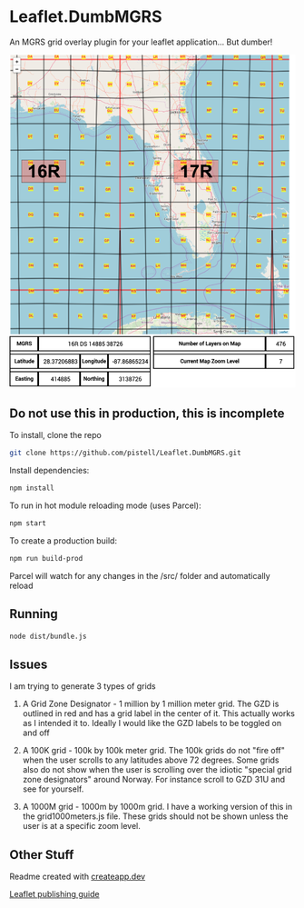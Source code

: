 # Leaflet.DumbMGRS

An MGRS grid overlay plugin for your leaflet application... But dumber!

![screenshot](./src/img/screenshot_27JAN.png)

## Do not use this in production, this is incomplete

To install, clone the repo

```sh
git clone https://github.com/pistell/Leaflet.DumbMGRS.git
```

Install dependencies:

```sh
npm install
```

To run in hot module reloading mode (uses Parcel):

```sh
npm start
```

To create a production build:

```sh
npm run build-prod
```

Parcel will watch for any changes in the /src/ folder and automatically reload

## Running

```sh
node dist/bundle.js
```

## Issues

I am trying to generate 3 types of grids

1. A Grid Zone Designator - 1 million by 1 million meter grid. The GZD is outlined in red and has a grid label in the center of it. This actually works as I intended it to. Ideally I would like the GZD labels to be toggled on and off

2. A 100K grid - 100k by 100k meter grid. The 100k grids do not "fire off" when the user scrolls to any latitudes above 72 degrees. Some grids also do not show when the user is scrolling over the idiotic "special grid zone designators" around Norway. For instance scroll to GZD 31U and see for yourself.

3. A 1000M grid - 1000m by 1000m grid. I have a working version of this in the grid1000meters.js file. These grids should not be shown unless the user is at a specific zoom level.

## Other Stuff

Readme created with [createapp.dev](https://createapp.dev/)

[Leaflet publishing guide](https://github.com/Leaflet/Leaflet/blob/master/PLUGIN-GUIDE.md)
